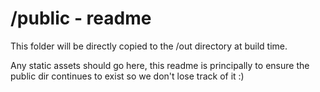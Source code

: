 # /public - readme

This folder will be directly copied to the /out directory at build time.

Any static assets should go here, this readme is principally to ensure the public dir continues to exist so we don't lose track of it :)

